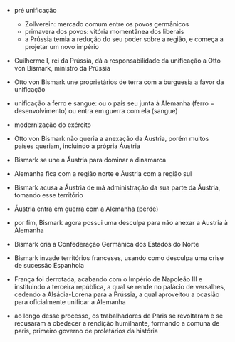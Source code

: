- pré unificação
	- Zollverein: mercado comum entre os povos germânicos
	- primavera dos povos: vitória momentânea dos liberais
	- a Prússia temia a redução do seu poder sobre a região, e começa a projetar um novo império

- Guilherme I, rei da Prússia, dá a responsabilidade da unificação a Otto von Bismark, ministro da Prússia
- Otto von Bismark une proprietários de terra com a burguesia a favor da unificação
- unificação a ferro e sangue: ou o país seu junta à Alemanha (ferro = desenvolvimento) ou  entra em guerra com ela (sangue)
- modernização do exército

- Otto von Bismark não queria a anexação da Áustria, porém muitos países queriam, incluindo a própria Áustria
- Bismark se une a Áustria para dominar a dinamarca
- Alemanha fica com a região norte e Áustria com a região sul
- Bismark acusa a Áustria de má administração da sua parte da Áustria, tomando esse território
- Áustria entra em guerra com a Alemanha (perde)
- por fim, Bismark agora possui uma desculpa para não anexar a Áustria à Alemanha
- Bismark cria a Confederação Germânica dos Estados do Norte

- Bismark invade territórios franceses, usando como desculpa uma crise de sucessão Espanhola
- França foi derrotada, acabando com o Império de Napoleão III e instituindo a terceira república, a qual se rende no palácio de versalhes, cedendo a Alsácia-Lorena para a Prússia, a qual aproveitou a ocasião para oficialmente unificar a Alemanha
- ao longo desse processo, os trabalhadores de Paris se revoltaram e se recusaram a obedecer a rendição humilhante, formando a comuna de paris, primeiro governo de proletários da história